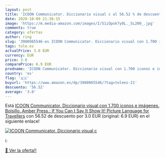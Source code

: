 ```yaml
---
layout: post
title: 'ICOON Communicator. Diccionario visual c al 56.52 % de descuento'
date: 2020-10-09 21:38:15
image: 'https://m.media-amazon.com/images/I/51iOpok7y0L._SL200_.jpg'
comments: true
category: ofertas
author: ring
slug: '3980965546-es ICOON Communicator. Diccionario visual con 1.700 iconos e...'
tags: tole.es
actualPrice: 3.0 EUR
currency: EUR
price: 3.0
comparePrice: 6.9 EUR
prodname: 'ICOON Communicator. Diccionario visual con 1.700 iconos e imágenes. Bolsillo. Amber Press.: If You Can t Say It  Show It! Picture Language for Travellers'
country: 'es'
flag: '🇪🇸'
buyurl: 'https://www.amazon.es/dp/3980965546/?tag=tolees-21'
descuento: '56.52'
average: '3.0'
---
```


Está [ICOON Communicator. Diccionario visual con 1.700 iconos e imágenes. Bolsillo. Amber Press.: If You Can t Say It  Show It! Picture Language for Travellers](https://www.amazon.es/dp/3980965546/?tag=tolees-21) con 56.52 de descuento por 3.0 EUR (original: 6.9 EUR) en el siguiente enlace!

[![ICOON Communicator. Diccionario visual c](https://m.media-amazon.com/images/I/51iOpok7y0L._SL200_.jpg)](https://www.amazon.es/dp/3980965546/?tag=tolees-21)

ℹ️:


[🛒 Ver la oferta!!](https://www.amazon.es/dp/3980965546/?tag=tolees-21)
